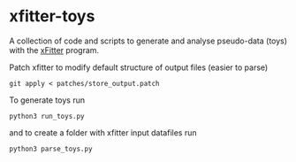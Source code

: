 # xfitter-toys

A collection of code and scripts to generate and analyse pseudo-data (toys) with the [xFitter](https://gitlab.cern.ch/fitters/xfitter) program.

Patch xfitter to modify default structure of output files (easier to parse)

`git apply < patches/store_output.patch`

To generate toys run

`python3 run_toys.py`

and to create a folder with xfitter input datafiles run

`python3 parse_toys.py`
